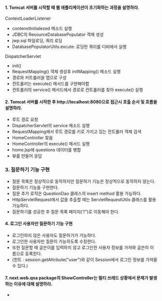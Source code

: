 #### 1. Tomcat 서버를 시작할 때 웹 애플리케이션이 초기화하는 과정을 설명하라.

ContextLoaderListener

* contenxtInitialezed 메소드 실행
* JDBC의 ResourceDatabasePopulator 객체 생성 
* jwp.sql 파일로딩, 쿼리 로딩 
* DatabasePopulatorUtils.excute: 로딩한 쿼리를 디비에서 실행

DispatcherServlet

* init()
* RequestMapping() 객체 생성후 initMapping() 메소드 실행 
* 경로와 커트롤러을  맵으로 구성 
* 컨트롤러는 execute() 메서드를 구현해야함 
* 컨트롤러의 service() 메서드에서 경로로 컨트롤러를 찾아 execute() 실행 

#### 2. Tomcat 서버를 시작한 후 http://localhost:8080으로 접근시 호출 순서 및 흐름을 설명하라.

* 루트 경로 요청 
* DispatcherServlet의 service 메소드 실행
* RequestMapping에서 루트 경로를 키로 가지고 있는 컨트롤러 객체 검색
* HomeController 찾음 
* HomeController의 execute() 메서드 실행 
* home.jsp에 questions 데이터를 병합
* 뷰를 만들어 응답  

### 3. 질문하기 기능 구현 

* 질문 목록은 정상적으로 동작하지만 질문하기 기능은 정상적으로 동작하지 않는다. 
* 질문하기 기능을 구현한다. 
* 질문 추가 로직은 QuestionDao 클래스의 insert method 활용 가능하다. 
* HttpServletRequest에서 값을 추출할 때는 ServletRequestUtils 클래스를 활용 가능하다. 
* 질문하기를 성공한 후 질문 목록 페이지(“/”)로 이동해야 한다.


#### 4. 로그인 사용자만 질문하기 기능 구현 

* 로그인하지 않은 사용자도 질문하기가 가능하다. 
* 로그인한 사용자만 질문이 가능하도록 수정한다. 
* 또한 질문할 때 글쓴이를 입력하지 않고 로그인한 사용자 정보를 가져와 글쓴이 이름으로 등록한다.
* (힌트 : session.getAttribute("user")와 같이 Session에서 로그인 정보를 가져올 수 있다.)

#### 7. next.web.qna package의 ShowController는 멀티 쓰레드 상황에서 문제가 발생하는 이유에 대해 설명하라.

* 
